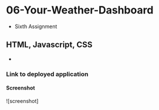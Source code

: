 # 06-Your-Weather-Dashboard
- Sixth Assignment

## HTML, Javascript, CSS
-

### Link to deployed application


#### Screenshot
![screenshot]
